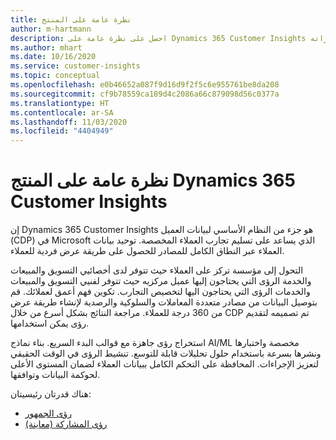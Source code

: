 ```yaml
---
title: نظرة عامة على المنتج
author: m-hartmann
description: احصل على نظرة عامة على Dynamics 365 Customer Insights وقدراته.
ms.author: mhart
ms.date: 10/16/2020
ms.service: customer-insights
ms.topic: conceptual
ms.openlocfilehash: e0b46652a087f9d16d9f2f5c6e955761be8da208
ms.sourcegitcommit: cf9b78559ca189d4c2086a66c879098d56c0377a
ms.translationtype: HT
ms.contentlocale: ar-SA
ms.lasthandoff: 11/03/2020
ms.locfileid: "4404949"
---
```

# <a name="product-overview-for-dynamics-365-customer-insights"></a>نظرة عامة على المنتج Dynamics 365 Customer Insights

إن Dynamics 365 Customer Insights هو جزء من النظام الأساسي لبيانات العميل (CDP) في Microsoft الذي يساعد على تسليم تجارب العملاء المخصصة. توحيد بيانات العملاء عبر النطاق الكامل للمصادر للحصول على طريقة عرض فردية للعملاء. 

التحول إلى مؤسسة تركز على العملاء حيث تتوفر لدى أخصائيي التسويق والمبيعات والخدمة الرؤى التي يحتاجون إليها عميل مركزيه حيث تتوفر لفنيي التسويق والمبيعات والخدمات الرؤى التي يحتاجون اليها لتخصيص التجارب. تكوين فهم أعمق لعملائك. قم بتوصيل البيانات من مصادر متعددة المعاملات والسلوكية والرصدية لإنشاء طريقة عرض من 360 درجة للعملاء. مراجعة النتائج بشكل أسرع من خلال CDP تم تصميمه لتقديم رؤى يمكن استخدامها. 

استخراج رؤى جاهزة مع قوالب البدء السريع. بناء نماذج AI/ML مخصصة واختبارها ونشرها بسرعة باستخدام حلول تحليلات قابلة للتوسع. تنشيط الرؤى في الوقت الحقيقي لتعزيز الإجراءات. المحافظة على التحكم الكامل ببيانات العملاء لضمان المستوى الأعلى لحوكمة البيانات وتوافقها. 

هناك قدرتان رئيسيتان: 

- [رؤى الجمهور](audience-insights/overview.md)
- [رؤى المشاركة (معاينة)](engagement-insights/index.yml)
 